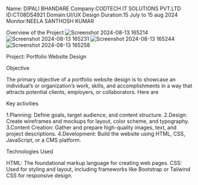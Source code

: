 Name: DIPALI BHANDARE
Company:CODTECH IT SOLUTIONS PVT.LTD
ID:CT08DS4921
Domain:UI/UX Design
Duration:15 July to 15 aug 2024
Monitor:NEELA SANTHOSH KUMAR

Overview of the Project
![Screenshot 2024-08-13 165214](https://github.com/user-attachments/assets/3c54b6ae-022d-4a3e-a719-d201eda73f50)
![Screenshot 2024-08-13 165231](https://github.com/user-attachments/assets/65f85653-6578-4755-b157-6c899be46817)
![Screenshot 2024-08-13 165244](https://github.com/user-attachments/assets/c8514312-066c-434b-9e2c-05df33c71636)
![Screenshot 2024-08-13 165258](https://github.com/user-attachments/assets/cc0c2646-197a-4ca2-a65d-6a57f547cc4a)







Project: Portfolio Website Design

Objective 

The primary objective of a portfolio website design is to showcase an individual’s or organization’s work, skills, and accomplishments in a way that attracts potential clients, employers, or collaborators. Here are 

Key activities 

1.Planning: Define goals, target audience, and content structure.
2.Design: Create wireframes and mockups for layout, color scheme, and typography.
3.Content Creation: Gather and prepare high-quality images, text, and project descriptions.
4.Development: Build the website using HTML, CSS, JavaScript, or a CMS platform.

Technologies Used

HTML: The foundational markup language for creating web pages.
CSS: Used for styling and layout, including frameworks like Bootstrap or Tailwind CSS for responsive design.
